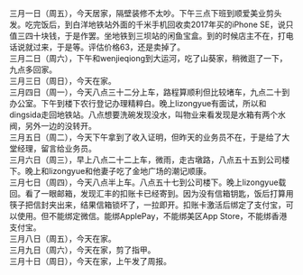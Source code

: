 三月一日（周五），今天居家，隔壁装修不太吵。下午三点下班到顺爱美业剪头发。吃完饭后，到白洋地铁站外面的千米手机回收卖2017年买的iPhone SE，说只值三四十块钱，于是作罢。坐地铁到三坝站的闲鱼宝盒。到的时候店主不在，打电话说就过来，于是等。评估价格63，还是卖掉了。</br> 
三月二日（周六），下午和wenjieqiong到大运河，吃了山葵家，稍微逛了一下，九点多回家。</br> 
三月三日（周日），今天在家。</br> 
三月四日（周一），今天八点三十二分上车，路程算顺利但比较堵车，九点二十到办公室。下午到楼下农行登记办理精粹白。晚上lizongyue有面试，所以和dingsida走回地铁站。八点想要洗碗发现没水，叫物业来看发现是水箱有两个水阀，另外一边的没转开。</br> 
三月五日（周二），今天下午拿到了收入证明，但昨天的业务员不在，于是给了大堂经理，留言给业务员。</br> 
三月六日（周三），早上八点二十二上车，微雨，走古墩路，八点五十五到公司楼下。晚上和lizongyue和他妻子吃了金地广场的潮记顺康。</br> 
三月七日（周四），今天八点半上车。八点五十七到公司楼下。晚上lizongyue载回。看了一眼邮箱，发现汇丰的扣账卡已经寄到。因为没有信箱钥匙，饭后打算用筷子把信封夹出来，结果信箱锁坏了，一拉即开。扣账卡激活后绑定了支付宝，可以使用。但不能绑定微信。能绑ApplePay，不能绑美区App Store，不能绑香港支付宝。</br> 
三月八日（周五），今天在家。</br> 
三月九日（周六），今天在家，剪了指甲。</br> 
三月十日（周日），今天在家，上午发了周报。</br> 
